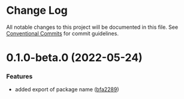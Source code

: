 # Change Log

All notable changes to this project will be documented in this file.
See [Conventional Commits](https://conventionalcommits.org) for commit guidelines.

# 0.1.0-beta.0 (2022-05-24)


### Features

* added export of package name ([bfa2289](https://github.com/agramajo/test/commit/bfa22899b24f605c586f30de18b516d1f0ff04d6))

